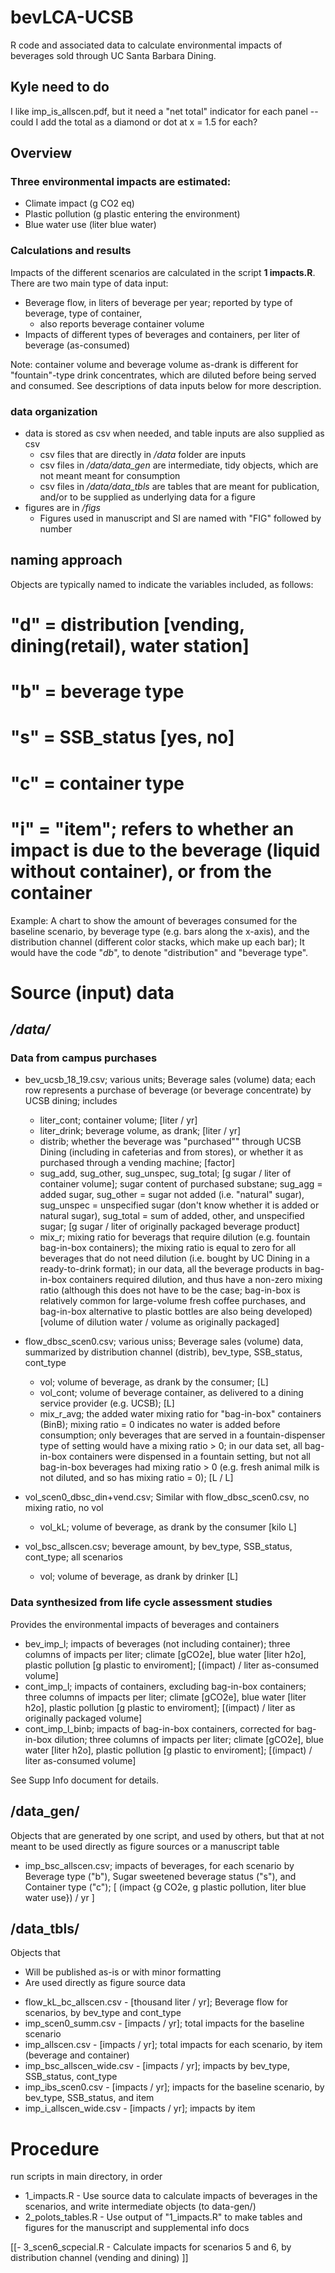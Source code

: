 # bevLCA-UCSB
R code and associated data to calculate environmental impacts of beverages sold through UC Santa Barbara Dining. 

## Kyle need to do

I like imp_is_allscen.pdf, but it need a "net total" indicator for each panel -- could I add the total as a diamond or dot at x = 1.5 for each?

## Overview

### Three environmental impacts are estimated:

* Climate impact (g CO2 eq)
* Plastic pollution (g plastic entering the environment)
* Blue water use (liter blue water)

### Calculations and results

Impacts of the different scenarios are calculated in the script **1 impacts.R**. 
There are two main type of data input:

* Beverage flow, in liters of beverage per year; reported by type of beverage, type of container, 
  * also reports beverage container volume
* Impacts of different types of beverages and containers, per liter of beverage (as-consumed) 

Note: container volume and beverage volume as-drank is different for "fountain"-type drink concentrates, which are diluted before being served and consumed. See descriptions of data inputs below for more description.

### data organization

* data is stored as csv when needed, and table inputs are also supplied as csv
  * csv files that are directly in */data* folder are inputs
  * csv files in */data/data_gen* are intermediate, tidy objects, which are not meant meant for consumption
  * csv files in */data/data_tbls* are tables that are meant for publication, and/or to be supplied as underlying data for a figure
* figures are in */figs*
  * Figures used in manuscript and SI are named with "FIG" followed by number



## naming approach 
Objects are typically named to indicate the variables included, as follows:
 # "d" = distribution [vending, dining(retail), water station]
 # "b" = beverage type
 # "s" = SSB_status [yes, no]
 # "c" = container type
 # "i" = "item"; refers to whether an impact is due to the beverage (liquid without container), or from the container
 
Example: A chart to show the amount of beverages consumed for the baseline scenario, by beverage type (e.g. bars along the x-axis), and the distribution channel (different color stacks, which make up each bar); It would have the code "_db_", to denote "distribution" and "beverage type".

# Source (input) data

## */data/*

### Data from campus purchases

- bev_ucsb_18_19.csv; various units; Beverage sales (volume) data; each row represents a purchase of beverage (or beverage concentrate) by UCSB dining; includes 
  - liter_cont; container volume; [liter / yr]
  - liter_drink; beverage volume, as drank; [liter / yr]
  - distrib; whether the beverage was "purchased"" through UCSB Dining (including in cafeterias and from stores), or whether it as purchased through a vending machine; [factor]
  - sug_add, sug_other, sug_unspec, sug_total; [g sugar / liter of container volume]; sugar content of purchased substane; sug_agg = added sugar, sug_other = sugar not added (i.e. "natural" sugar), sug_unspec = unspecified sugar (don't know whether it is added or natural sugar), sug_total = sum of added, other, and unspecified sugar; [g sugar / liter of originally packaged beverage product]
  - mix_r; mixing ratio for beverags that require dilution (e.g. fountain bag-in-box containers); the mixing ratio is equal to zero for all beverages that do not need dilution (i.e. bought by UC Dining in a ready-to-drink format); in our data, all the beverage products in bag-in-box containers required dilution, and thus have a non-zero mixing ratio (although this does not have to be the case; bag-in-box is relatively common for large-volume fresh coffee purchases, and bag-in-box alternative to plastic bottles are also being developed) [volume of dilution water / volume as originally packaged]

- flow_dbsc_scen0.csv; various uniss; Beverage sales (volume) data, summarized by distribution channel (distrib), bev_type, SSB_status, cont_type
  - vol; volume of beverage, as drank by the consumer; [L]
  - vol_cont; volume of beverage container, as delivered to a dining service provider (e.g. UCSB); [L]
  - mix_r_avg; the added water mixing ratio for "bag-in-box" containers (BinB); mixing ratio = 0 indicates no water is added before consumption; only beverages that are served in a fountain-dispenser type of setting would have a mixing ratio > 0; in our data set, all bag-in-box containers were dispensed in a fountain setting, but not all bag-in-box beverages had mixing ratio > 0 (e.g. fresh animal milk is not diluted, and so has mixing ratio = 0); [L / L]

- vol_scen0_dbsc_din+vend.csv; Similar with flow_dbsc_scen0.csv, no mixing ratio, no vol
  - vol_kL; volume of beverage, as drank by the consumer [kilo L]
  
- vol_bsc_allscen.csv; beverage amount, by bev_type, SSB_status, cont_type; all scenarios
  - vol; volume of beverage, as drank by drinker [L]

### Data synthesized from life cycle assessment studies

Provides the environmental impacts of beverages and containers

- bev_imp_l; impacts of beverages (not including container); three columns of impacts per liter; climate [gCO2e], blue water [liter h2o], plastic pollution [g plastic to enviroment];  [(impact) / liter as-consumed volume]
- cont_imp_l; impacts of containers, excluding bag-in-box containers; three columns of impacts per liter; climate [gCO2e], blue water [liter h2o], plastic pollution [g plastic to enviroment]; [(impact) / liter as originally packaged volume]
- cont_imp_l_binb; impacts of bag-in-box containers, corrected for bag-in-box dilution; three columns of impacts per liter; climate [gCO2e], blue water [liter h2o], plastic pollution [g plastic to enviroment]; [(impact) / liter as-consumed volume]

See Supp Info document for details.

## /data_gen/

Objects that are generated by one script, and used by others, but that at not meant to be used directly as figure sources or a manuscript table

- imp_bsc_allscen.csv; impacts of beverages, for each scenario by Beverage type ("b"), Sugar sweetened beverage status ("s"), and Container type ("c"); [ (impact {g CO2e, g plastic pollution, liter blue water use}) / yr ]


## /data_tbls/

Objects that 
* Will be published as-is or with minor formatting
* Are used directly as figure source data

- flow_kL_bc_allscen.csv - [thousand liter / yr]; Beverage flow for scenarios, by bev_type and cont_type
- imp_scen0_summ.csv - [impacts / yr]; total impacts for the baseline scenario
- imp_allscen.csv - [impacts / yr]; total impacts for each scenario, by item (beverage and container)
- imp_bsc_allscen_wide.csv - [impacts / yr]; impacts by bev_type, SSB_status, cont_type
- imp_ibs_scen0.csv - [impacts / yr]; impacts for the baseline scenario, by bev_type, SSB_status, and item
- imp_i_allscen_wide.csv - [impacts / yr]; impacts by item

# Procedure
run scripts in main directory, in order
- 1_impacts.R - Use source data to calculate impacts of beverages in the scenarios, and write intermediate objects (to data-gen/)
- 2_polots_tables.R - Use output of "1_impacts.R" to make tables and figures for the manuscript and supplemental info docs


[[- 3_scen6_scpecial.R - Calculate impacts for scenarios 5 and 6, by distribution channel (vending and dining) ]]
